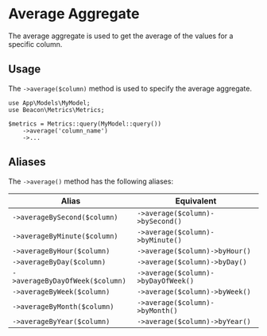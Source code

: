 # Average Aggregate

The average aggregate is used to get the average of the values for a specific column.

## Usage

The `->average($column)` method is used to specify the average aggregate.

```php{5}
use App\Models\MyModel;
use Beacon\Metrics\Metrics;

$metrics = Metrics::query(MyModel::query())
    ->average('column_name')
    ->...
```

## Aliases

The `->average()` method has the following aliases:

| Alias                       | Equivalent                      |
|-----------------------------|---------------------------------|
| `->averageBySecond($column)`    | `->average($column)->bySecond()`    |
| `->averageByMinute($column)`    | `->average($column)->byMinute()`    |
| `->averageByHour($column)`      | `->average($column)->byHour()`      |
| `->averageByDay($column)`       | `->average($column)->byDay()`       |
| `->averageByDayOfWeek($column)` | `->average($column)->byDayOfWeek()` |
| `->averageByWeek($column)`      | `->average($column)->byWeek()`      |
| `->averageByMonth($column)`     | `->average($column)->byMonth()`     |
| `->averageByYear($column)`      | `->average($column)->byYear()`      |
